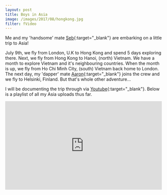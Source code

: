 ```yaml
---
layout: post
title: Boys in Asia
image: /images/2017/08/hongkong.jpg
filter: fVideo
---
```


Me and my 'handsome' mate [Seb](https://www.instagram.com/seb_langmead/){:target="_blank"} are embarking on a little trip to Asia!

July 9th, we fly from London, U.K to Hong Kong and spend 5 days exploring there. Next, we fly from Hong Kong to Hanoi, (north) Vietnam. We have a month to explore Vietnam and it's neighbouring countries. When the month is up, we fly from Ho Chi Minh City, (south) Vietnam back home to London. The next day, my 'dapper' mate  [Aaron](https://www.instagram.com/aaronvvright/){:target="_blank"} joins the crew and we fly to Helsinki, Finland. But that's whole other adventure...

I will be documenting the trip through via [Youtube](https://www.youtube.com/channel/UC4G3WR8U8Uk0OY62jD1Ut_w){:target="_blank"}. Below is a playlist of all my Asia uploads thus far.

<style>.embed-container { position: relative; padding-bottom: 56.25%; height: 0; overflow: hidden; max-width: 100%; } .embed-container iframe, .embed-container object, .embed-container embed { position: absolute; top: 0; left: 0; width: 100%; height: 100%; }</style><div class='embed-container'><iframe src="https://www.youtube.com/embed/videoseries?list=PL5BNDp6-BkW7heDzCrWAxnBRQyTV8p_c3" frameborder="0" allowfullscreen></iframe></div>
